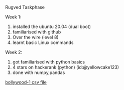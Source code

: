Rugved Taskphase 

Week 1:

1. installed the ubuntu 20.04 (dual boot)
2. familiarised with github
3. Over the wire (level 8)
4. learnt basic Linux commands

Week 2:

1. got familiarised with python basics
2. 4 stars on hackerank (python) (id:@yellowcake123)
3. done with numpy,pandas

  [bollywood-1 csv file](https://github.com/bladie/rugved_taskphase/blob/main/bollywoodtp.ipynb)
